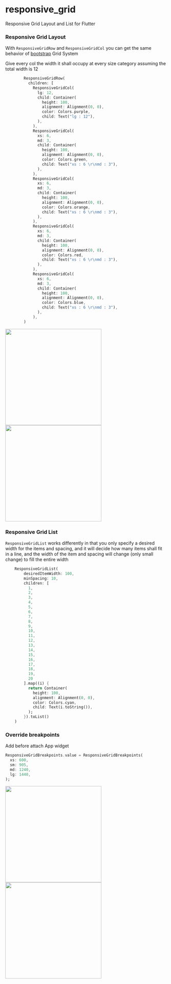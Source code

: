 # responsive_grid

Responsive Grid Layout and List for Flutter

### Responsive Grid Layout

With `ResponsiveGridRow` and `ResponsiveGridCol` you can get the same behavior of [bootstrap](https://getbootstrap.com) Grid System

Give every col the width it shall occupy at every size category assuming the total width is 12
    
```dart
        ResponsiveGridRow(
          children: [
            ResponsiveGridCol(
              lg: 12,
              child: Container(
                height: 100,
                alignment: Alignment(0, 0),
                color: Colors.purple,
                child: Text("lg : 12"),
              ),
            ),
            ResponsiveGridCol(
              xs: 6,
              md: 3,
              child: Container(
                height: 100,
                alignment: Alignment(0, 0),
                color: Colors.green,
                child: Text("xs : 6 \r\nmd : 3"),
              ),
            ),
            ResponsiveGridCol(
              xs: 6,
              md: 3,
              child: Container(
                height: 100,
                alignment: Alignment(0, 0),
                color: Colors.orange,
                child: Text("xs : 6 \r\nmd : 3"),
              ),
            ),
            ResponsiveGridCol(
              xs: 6,
              md: 3,
              child: Container(
                height: 100,
                alignment: Alignment(0, 0),
                color: Colors.red,
                child: Text("xs : 6 \r\nmd : 3"),
              ),
            ),
            ResponsiveGridCol(
              xs: 6,
              md: 3,
              child: Container(
                height: 100,
                alignment: Alignment(0, 0),
                color: Colors.blue,
                child: Text("xs : 6 \r\nmd : 3"),
              ),
            ),
        )

```

<img src="https://raw.githubusercontent.com/mohamed-selim-a/ResponsiveGrid_Flutter/master/images/1.jpg" width="300">   <img src="https://raw.githubusercontent.com/mohamed-selim-a/ResponsiveGrid_Flutter/master/images/2.jpg" height="300">


### Responsive Grid List

`ResponsiveGridList` works differently in that you only specify a desired width for the items and spacing, and it will decide how many items shall fit in a line, and the width of the item and spacing will change (only small change) to fill the entire width

```dart
    ResponsiveGridList(
        desiredItemWidth: 100,
        minSpacing: 10,
        children: [
          1,
          2,
          3,
          4,
          5,
          6,
          7,
          8,
          9,
          10,
          11,
          12,
          13,
          14,
          15,
          16,
          17,
          18,
          19,
          20
        ].map((i) {
          return Container(
            height: 100,
            alignment: Alignment(0, 0),
            color: Colors.cyan,
            child: Text(i.toString()),
          );
        }).toList()
    )

```

### Override breakpoints

Add before attach App widget 

```dart
ResponsiveGridBreakpoints.value = ResponsiveGridBreakpoints(
  xs: 600,
  sm: 905, 
  md: 1240,
  lg: 1440,
);
```

<img src="https://raw.githubusercontent.com/mohamed-selim-a/ResponsiveGrid_Flutter/master/images/3.jpg" width="300">   <img src="https://raw.githubusercontent.com/mohamed-selim-a/ResponsiveGrid_Flutter/master/images/4.jpg" height="300">
